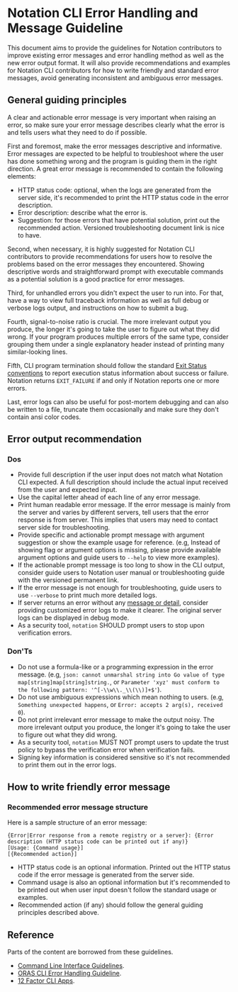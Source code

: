 # Notation CLI Error Handling and Message Guideline

This document aims to provide the guidelines for Notation contributors to improve existing error messages and error handling method as well as the new error output format. It will also provide recommendations and examples for Notation CLI contributors for how to write friendly and standard error messages, avoid generating inconsistent and ambiguous error messages.

## General guiding principles

A clear and actionable error message is very important when raising an error, so make sure your error message describes clearly what the error is and tells users what they need to do if possible.

First and foremost, make the error messages descriptive and informative. Error messages are expected to be helpful to troubleshoot where the user has done something wrong and the program is guiding them in the right direction. A great error message is recommended to contain the following elements:

- HTTP status code: optional, when the logs are generated from the server side, it's recommended to print the HTTP status code in the error description.
- Error description: describe what the error is.
- Suggestion: for those errors that have potential solution, print out the recommended action. Versioned troubleshooting document link is nice to have.

Second, when necessary, it is highly suggested for Notation CLI contributors to provide recommendations for users how to resolve the problems based on the error messages they encountered. Showing descriptive words and straightforward prompt with executable commands as a potential solution is a good practice for error messages.

Third, for unhandled errors you didn't expect the user to run into. For that, have a way to view full traceback information as well as full debug or verbose logs output, and instructions on how to submit a bug.

Fourth, signal-to-noise ratio is crucial. The more irrelevant output you produce, the longer it's going to take the user to figure out what they did wrong. If your program produces multiple errors of the same type, consider grouping them under a single explanatory header instead of printing many similar-looking lines.

Fifth, CLI program termination should follow the standard [Exit Status conventions](https://www.gnu.org/software/libc/manual/html_node/Exit-Status.html) to report execution status information about success or failure. Notation returns `EXIT_FAILURE` if and only if Notation reports one or more errors.

Last, error logs can also be useful for post-mortem debugging and can also be written to a file, truncate them occasionally and make sure they don't contain ansi color codes.

## Error output recommendation

### Dos

- Provide full description if the user input does not match what Notation CLI expected. A full description should include the actual input received from the user and expected input.
- Use the capital letter ahead of each line of any error message.
- Print human readable error message. If the error message is mainly from the server and varies by different servers, tell users that the error response is from server. This implies that users may need to contact server side for troubleshooting.
- Provide specific and actionable prompt message with argument suggestion or show the example usage for reference. (e.g, Instead of showing flag or argument options is missing, please provide available argument options and guide users to `--help` to view more examples).
- If the actionable prompt message is too long to show in the CLI output, consider guide users to Notation user manual or troubleshooting guide with the versioned permanent link.
- If the error message is not enough for troubleshooting, guide users to use `--verbose` to print much more detailed logs.
- If server returns an error without any [message or detail](https://github.com/opencontainers/distribution-spec/blob/v1.1.0-rc.3/spec.md#error-codes), consider providing customized error logs to make it clearer. The original server logs can be displayed in debug mode.
- As a security tool, `notation` SHOULD prompt users to stop upon verification errors. 

### Don'Ts

- Do not use a formula-like or a programming expression in the error message. (e.g, `json: cannot unmarshal string into Go value of type map[string]map[string]string.`, or `Parameter 'xyz' must conform to the following pattern: '^[-\\w\\._\\(\\)]+$'`).
- Do not use ambiguous expressions which mean nothing to users. (e.g, `Something unexpected happens`, or `Error: accepts 2 arg(s), received 0`).
- Do not print irrelevant error message to make the output noisy. The more irrelevant output you produce, the longer it's going to take the user to figure out what they did wrong.
- As a security tool, `notation` MUST NOT prompt users to update the trust policy to bypass the verification error when verification fails.
- Signing key information is considered sensitive so it's not recommended to print them out in the error logs. 

## How to write friendly error message

### Recommended error message structure

Here is a sample structure of an error message:

```text
{Error|Error response from a remote registry or a server}: {Error description (HTTP status code can be printed out if any)}
[Usage: {Command usage}]
[{Recommended action}]
```

- HTTP status code is an optional information. Printed out the HTTP status code if the error message is generated from the server side. 
- Command usage is also an optional information but it's recommended to be printed out when user input doesn't follow the standard usage or examples.
- Recommended action (if any) should follow the general guiding principles described above.

## Reference

Parts of the content are borrowed from these guidelines.

- [Command Line Interface Guidelines](https://clig.dev/#errors).
- [ORAS CLI Error Handling Guideline](https://github.com/oras-project/oras/blob/v1.2.0-rc.1/docs/proposals/error-handling-guideline.md).
- [12 Factor CLI Apps](https://medium.com/@jdxcode/12-factor-cli-apps-dd3c227a0e46).